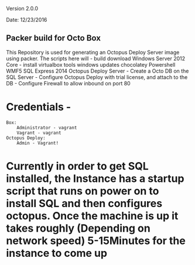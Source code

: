 
Version 2.0.0

Date: 12/23/2016

## Packer build for Octo Box 

This Repository is used for generating an Octopus Deploy Server image using packer. 
The scripts here will 
    - build download Windows Server 2012 Core 
    - install 
        virtualbox tools
        windows updates
        chocolatey
        Powershell WMF5
        SQL Express 2014 
        Octopus Deploy Server
    - Create a Octo DB on the SQL Server
    - Configure Octopus Deploy with trial license, and attach to the DB
    - Configure Firewall to allow inbound on port 80

# Credentials - 
    Box: 
        Administrator - vagrant 
        Vagrant - vagrant 
    Octopus Deploy: 
        Admin - Vagrant! 

# Currently in order to get SQL installed, the Instance has a startup script that runs on power on to install SQL and then configures octopus. Once the machine is up it takes roughly (Depending on network speed) 5-15Minutes for the instance to come up
